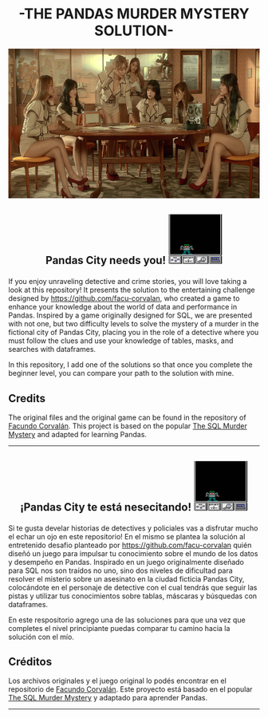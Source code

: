 # <h1 align=center> **-THE PANDAS MURDER MYSTERY SOLUTION-** </h1>
<p align="center">
<img src="./_src/AOAExcuseMeGroup1.png"  height=300>
</p>

## <p align="center"> Pandas City needs you! <img src="./_src/CARMEN12.jpg"  height=100> </p>

If you enjoy unraveling detective and crime stories, you will love taking a look at this repository!
It presents the solution to the entertaining challenge designed by https://github.com/facu-corvalan, who created a game to enhance your knowledge about the world of data and performance in Pandas.
Inspired by a game originally designed for SQL, we are presented with not one, but two difficulty levels to solve the mystery of a murder in the fictional city of Pandas City, placing you in the role of a detective where you must follow the clues and use your knowledge of tables, masks, and searches with dataframes.

In this repository, I add one of the solutions so that once you complete the beginner level, you can compare your path to the solution with mine.

## Credits

The original files and the original game can be found in the repository of [Facundo Corvalán](https://github.com/facu-corvalan).
This project is based on the popular [The SQL Murder Mystery](https://mystery.knightlab.com/) and adapted for learning Pandas.

---

## <p align="center"> ¡Pandas City te está nesecitando! <img src="./_src/CARMEN12.jpg"  height=100> </p>

Si te gusta develar historias de detectives y policiales vas a disfrutar mucho el echar un ojo en este repositorio!
En el mismo se plantea la solución al entretenido desafio planteado por https://github.com/facu-corvalan quién diseñó un juego para impulsar tu conocimiento sobre el mundo de los datos y desempeño en Pandas.
Inspirado en un juego originalmente diseñado para SQL nos son traídos no uno, sino dos niveles de dificultad para resolver el misterio sobre un asesinato en la ciudad ficticia Pandas City, colocándote en el personaje de detective con el cual tendrás que seguir las pistas y utilizar tus conocimientos sobre tablas, máscaras y búsquedas con dataframes.

En este respositorio agrego una de las soluciones para que una vez que completes el nivel principiante puedas comparar tu camino hacia la solución con el mío.

## Créditos

Los archivos originales y el juego original lo podés encontrar en el repositorio de [Facundo Corvalán](https://github.com/facu-corvalan).
Este proyecto está basado en el popular [The SQL Murder Mystery](https://mystery.knightlab.com/) y adaptado para aprender Pandas.

---
